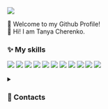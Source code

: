 
<div align="left">
 <img src="https://readme-typing-svg.herokuapp.com?font=Roboto&weight=500&size=30&duration=5001&pause=1000&color=F7EE93&vCenter=true&multiline=true&width=437&height=53&lines=Frontend+Developer" />
</div>

 👋 Welcome to my Github Profile! <br>
 🌿 Hi! I am Tanya Cherenko. <br>

### ✨ My skills

[![](https://skillicons.dev/icons?i=js)](https://developer.mozilla.org/en-US/docs/Web/JavaScript)
[![](https://skillicons.dev/icons?i=typescript)](https://www.typescriptlang.org/)
[![](https://skillicons.dev/icons?i=html)](https://www.w3.org/html/)
[![](https://skillicons.dev/icons?i=css)](https://www.w3schools.com/css/)
[![](https://skillicons.dev/icons?i=bootstrap)](https://getbootstrap.com/)
[![](https://skillicons.dev/icons?i=sass)](https://sass-lang.com/)
[![](https://skillicons.dev/icons?i=nodejs)](https://nodejs.org/en/)
[![](https://skillicons.dev/icons?i=discord)](https://discord.com/)
[![](https://skillicons.dev/icons?i=figma)](https://www.figma.com/)
[![](https://skillicons.dev/icons?i=git)](https://git-scm.com/doc)
[![](https://skillicons.dev/icons?i=react)](https://react.dev/learn)

<details>
  <summary>
    
### 📲 Contacts 
   </summary>
 
- **Gmail:** tanja.cherenko@gmail.com
- [**LinkedIn**](https://www.linkedin.com/in/tatyana-cherenko-00b604217/)

